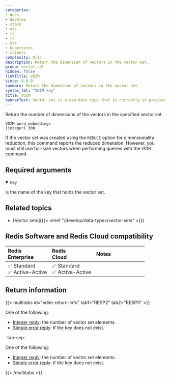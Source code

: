 ```yaml
---
categories:
- docs
- develop
- stack
- oss
- rs
- rc
- oss
- kubernetes
- clients
complexity: O(1)
description: Return the dimension of vectors in the vector set.
group: vector_set
hidden: false
linkTitle: VDIM
since: 8.0.0
summary: Return the dimension of vectors in the vector set.
syntax_fmt: "VDIM key"
title: VDIM
bannerText: Vector set is a new data type that is currently in preview and may be subject to change.
---
```


Return the number of dimensions of the vectors in the specified vector set.

```shell
VDIM word_embeddings
(integer) 300
```

If the vector set was created using the `REDUCE` option for dimensionality reduction, this command reports the reduced dimension. However, you must still use full-size vectors when performing queries with the `VSIM` command.

## Required arguments

<details open>
<summary><code>key</code></summary>

is the name of the key that holds the vector set.
</details>

## Related topics

- [Vector sets]({{< relref "/develop/data-types/vector-sets" >}})

## Redis Software and Redis Cloud compatibility

| Redis<br />Enterprise | Redis<br />Cloud | <span style="min-width: 9em; display: table-cell">Notes</span> |
|:----------------------|:-----------------|:------|
| <span title="Supported">&#x2705; Standard</span><br /><span title="Supported"><nobr>&#x2705; Active-Active</nobr></span> | <span title="Supported">&#x2705; Standard</span><br /><span title="Supported"><nobr>&#x2705; Active-Active</nobr></span> |  |

## Return information

{{< multitabs id="vdim-return-info" 
    tab1="RESP2" 
    tab2="RESP3" >}}

One of the following:
* [Integer reply](../../develop/reference/protocol-spec#integers): the number of vector set elements.
* [Simple error reply](../../develop/reference/protocol-spec#simple-errors): if the key does not exist.

-tab-sep-

One of the following:
* [Integer reply](../../develop/reference/protocol-spec#integers): the number of vector set elements.
* [Simple error reply](../../develop/reference/protocol-spec#simple-errors): if the key does not exist.

{{< /multitabs >}}
